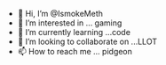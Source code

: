 - 👋 Hi, I’m @IsmokeMeth
- 👀 I’m interested in ... gaming
- 🌱 I’m currently learning ...code 
- 💞️ I’m looking to collaborate on ...LLOT
- 📫 How to reach me ... pidgeon 

<!---
IsmokeMeth/IsmokeMeth is a ✨ special ✨ repository because its `README.md` (this file) appears on your GitHub profile.
You can click the Preview link to take a look at your changes.
--->
